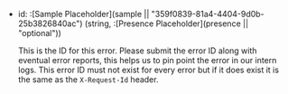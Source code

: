 - id: :[Sample Placeholder](sample || "359f0839-81a4-4404-9d0b-25b3826840ac") (string, :[Presence Placeholder](presence || "optional"))

    This is the ID for this error. Please submit the error ID along with eventual error reports, this helps us to pin point the error in our intern logs. This error ID must not exist for every error but if it does exist it is the same as the `X-Request-Id` header.
